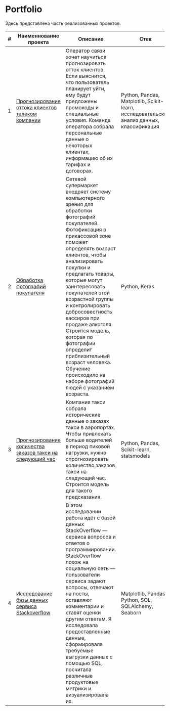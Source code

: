 # Portfolio
Здесь представлена часть реализованных проектов.

|#     |            Наименнование проекта               | Описание                                          | Стек                                         |
| -----| -----------------------------------------------| --------------------------------------------------| ---------------------------------------------|
  | 1    | [Прогнозирование оттока клиентов телеком компании](https://github.com/naumovakotya/Portfolio/blob/main/Telecom/README.md)| Оператор связи хочет научиться прогнозировать отток клиентов. Если выяснится, что пользователь планирует уйти, ему будут предложены промокоды и специальные условия. Команда оператора собрала персональные данные о некоторых клиентах, информацию об их тарифах и договорах. | Python, Pandas, Matplotlib, Scikit-learn, исследовательский анализ данных, классификация  |
  | 2    | [Обработка фотографий покупателя](https://github.com/naumovakotya/Portfolio/blob/main/Computer%20vision/README.md) | Сетевой супермаркет внедряет систему компьютерного зрения для обработки фотографий покупателей. Фотофиксация в прикассовой зоне поможет определять возраст клиентов, чтобы анализировать покупки и предлагать товары, которые могут заинтересовать покупателей этой возрастной группы и контролировать добросовестность кассиров при продаже алкоголя. Строится модель, которая по фотографии определит приблизительный возраст человека. Обучение происходило на наборе фотографий людей с указанием возраста. | Python, Keras |
  | 3    | [Прогнозирование количества заказов такси на следующий час](https://github.com/naumovakotya/Portfolio/tree/main/Time%20series) | Компания такси собрала исторические данные о заказах такси в аэропортах. Чтобы привлекать больше водителей в период пиковой нагрузки, нужно спрогнозировать количество заказов такси на следующий час. Строится модель для такого предсказания. | Python, Pandas, Scikit-learn, statsmodels |
| 4 | [Исследование базы данных сервиса Stackoverflow](https://github.com/naumovakotya/Portfolio/tree/main/SQL) | В этом исследовании работа идёт с базой данных StackOverflow — сервиса вопросов и ответов о программировании. StackOverflow похож на социальную сеть — пользователи сервиса задают вопросы, отвечают на посты, оставляют комментарии и ставят оценки другим ответам. Я исследовала предоставленные данные, сформировала требуемые выгрузки данных с помощью SQL, посчитала различные продуктовые метрики и визуализировала их.| Matplotlib, Pandas, Python, SQL, SQLAlchemy, Seaborn
